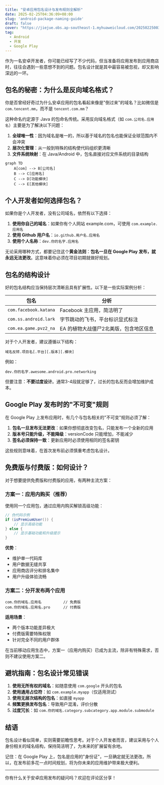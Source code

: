 ```yaml
---
title: "安卓应用包名设计与发布规则全解析"
date: 2025-02-25T04:36:09+08:00
slug: 'android-package-naming-guide'
draft: false
cover: "https://jiejue.obs.ap-southeast-1.myhuaweicloud.com/20250225003817430.webp"
tag:
  - Android
  - 开发
  - Google Play
---
```


作为一名安卓开发者，你可能已经写了不少代码，但当准备将应用发布到应用商店时，往往会遇到一些意想不到的问题。包名设计就是其中最容易被忽视，却又影响深远的一环。

<!--more-->

## 包名的秘密：为什么是反向域名格式？

你是否曾经好奇过为什么安卓应用的包名看起来像是"倒过来"的域名？比如微信是 `com.tencent.mm`，而不是 `tencent.com.mm`？

这种命名约定源于 Java 的包命名传统。采用反向域名格式（如 `com.公司名.应用名`）主要是为了解决以下问题：

1. **全球唯一性**：因为域名是唯一的，所以基于域名的包名也能保证全球范围内不会冲突
2. **层次化管理**：从一般到特殊的结构使代码组织更清晰
3. **文件系统映射**：在 Java/Android 中，包名直接对应文件系统的目录结构

```mermaid
graph TD
    A[com] --> B[公司名]
    B --> C[应用名]
    C --> D[功能模块]
    C --> E[其他模块]
```

## 个人开发者如何选择包名？

如果你是个人开发者，没有公司域名，依然有以下选择：

1. **使用你自己的域名**：如果你有个人网站 example.com，可使用 `com.example.应用名`
2. **使用 Github 用户名**：`io.github.用户名.应用名`
3. **使用个人名称**：`dev.你的名字.应用名`

无论采用哪种方式，都要记住这个**黄金法则**：**包名一旦在 Google Play 发布，就永远无法更改**。这意味着你必须在项目初期就做好规划。

## 包名的结构设计

好的包名结构应当保持层次清晰且具有扩展性。以下是一些实际案例分析：

| 包名 | 分析 |
|------|------|
| `com.facebook.katana` | Facebook 主应用，简洁明了 |
| `com.ss.android.lark` | 字节跳动的飞书，平台标识显式标注 |
| `com.ea.game.pvz2_na` | EA 的植物大战僵尸2北美版，包含地区信息 |

对于个人开发者，建议遵循以下结构：

```
域名反转.项目名[.平台][.版本][.模块]
```

例如：
```
dev.你的名字.awesome.android.pro.networking
```

但要注意：**不要过度设计**。通常3-4段就足够了，过长的包名反而会增加维护成本。

## Google Play 发布时的"不可变"规则

在 Google Play 上发布应用时，有几个与包名相关的"不可变"规则必须了解：

1. **包名一旦发布无法更改**：如果你想彻底改变包名，只能发布一个全新的应用
2. **版本号只能升级，不能降级**：versionCode 只能增加，不能减少
3. **签名必须保持一致**：更新应用时必须使用相同的签名密钥

这些规则意味着，在首次发布前必须慎重考虑包名设计。

## 免费版与付费版：如何设计？

对于想要提供免费版和付费版的应用，有两种主流方案：

### 方案一：应用内购买（推荐）

使用同一个应用包，通过应用内购买解锁高级功能：

```java
// 伪代码示例
if (isPremiumUser()) {
    // 显示高级功能
} else {
    // 显示基础功能和升级提示
}
```

**优势**：
- 维护单一代码库
- 用户数据无缝共享
- 应用商店评分和排名集中
- 用户升级体验流畅

### 方案二：分开发布两个应用

```
com.你的域名.应用名          // 免费版
com.你的域名.应用名.pro      // 付费版
```

**适用场景**：
- 两个版本功能差异极大
- 付费版需要特殊权限
- 针对完全不同的用户群体

在当前移动应用生态中，方案一（应用内购买）已成为主流，除非有特殊需求，否则不建议使用方案二。

## 避坑指南：包名设计常见错误

1. **使用无所有权的域名**：如随意使用 `com.google` 开头的包名
2. **使用通用占位符**：如 `com.example.myapp`（仅适用测试）
3. **使用无层次结构的包名**：如直接 `myapp`
4. **频繁更换发布包名**：导致用户混淆，评价分散
5. **过度冗长**：如 `com.你的域名.category.subcategory.app.module.submodule`

## 结语

包名设计看似简单，实则需要前瞻性思考。对于个人开发者而言，建议采用与个人身份相关的域名结构，保持简洁明了，为未来的扩展留有余地。

记住：在 Google Play 上，包名是应用的"身份证"，一旦确定就无法更改。所以，在发布前多花一点时间规划，将为你未来的应用维护带来极大便利。

---

你有什么关于安卓应用发布的疑问吗？欢迎在评论区分享！
